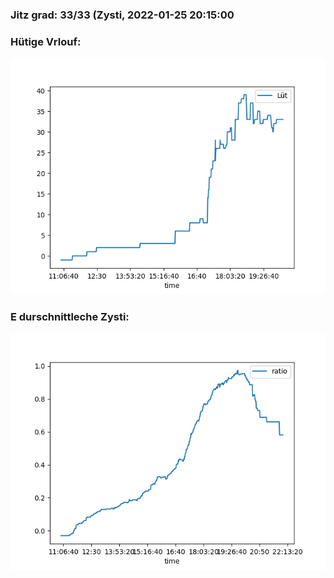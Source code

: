 ### Jitz grad: 33/33 (Zysti, 2022-01-25 20:15:00

### Hütige Vrlouf:
![Graph](Today.png)

### E durschnittleche Zysti:
![Graph](Zysti.png)